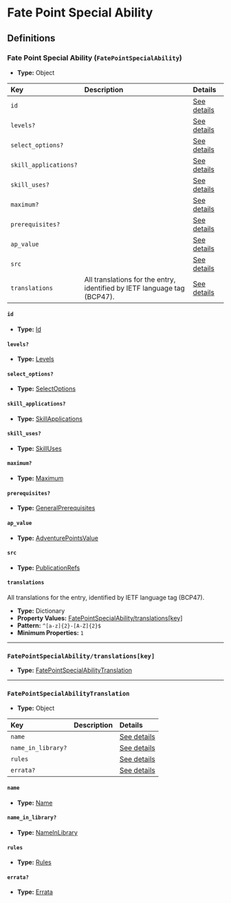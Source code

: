 # Fate Point Special Ability

## Definitions

### <a name="FatePointSpecialAbility"></a> Fate Point Special Ability (`FatePointSpecialAbility`)

- **Type:** Object

Key | Description | Details
:-- | :-- | :--
`id` |  | <a href="#FatePointSpecialAbility/id">See details</a>
`levels?` |  | <a href="#FatePointSpecialAbility/levels">See details</a>
`select_options?` |  | <a href="#FatePointSpecialAbility/select_options">See details</a>
`skill_applications?` |  | <a href="#FatePointSpecialAbility/skill_applications">See details</a>
`skill_uses?` |  | <a href="#FatePointSpecialAbility/skill_uses">See details</a>
`maximum?` |  | <a href="#FatePointSpecialAbility/maximum">See details</a>
`prerequisites?` |  | <a href="#FatePointSpecialAbility/prerequisites">See details</a>
`ap_value` |  | <a href="#FatePointSpecialAbility/ap_value">See details</a>
`src` |  | <a href="#FatePointSpecialAbility/src">See details</a>
`translations` | All translations for the entry, identified by IETF language tag (BCP47). | <a href="#FatePointSpecialAbility/translations">See details</a>

#### <a name="FatePointSpecialAbility/id"></a> `id`

- **Type:** <a href="../_Activatable.md#Id">Id</a>

#### <a name="FatePointSpecialAbility/levels"></a> `levels?`

- **Type:** <a href="../_Activatable.md#Levels">Levels</a>

#### <a name="FatePointSpecialAbility/select_options"></a> `select_options?`

- **Type:** <a href="../_Activatable.md#SelectOptions">SelectOptions</a>

#### <a name="FatePointSpecialAbility/skill_applications"></a> `skill_applications?`

- **Type:** <a href="../_Activatable.md#SkillApplications">SkillApplications</a>

#### <a name="FatePointSpecialAbility/skill_uses"></a> `skill_uses?`

- **Type:** <a href="../_Activatable.md#SkillUses">SkillUses</a>

#### <a name="FatePointSpecialAbility/maximum"></a> `maximum?`

- **Type:** <a href="../_Activatable.md#Maximum">Maximum</a>

#### <a name="FatePointSpecialAbility/prerequisites"></a> `prerequisites?`

- **Type:** <a href="../_Prerequisite.md#GeneralPrerequisites">GeneralPrerequisites</a>

#### <a name="FatePointSpecialAbility/ap_value"></a> `ap_value`

- **Type:** <a href="../_Activatable.md#AdventurePointsValue">AdventurePointsValue</a>

#### <a name="FatePointSpecialAbility/src"></a> `src`

- **Type:** <a href="../source/_PublicationRef.md#PublicationRefs">PublicationRefs</a>

#### <a name="FatePointSpecialAbility/translations"></a> `translations`

All translations for the entry, identified by IETF language tag (BCP47).

- **Type:** Dictionary
- **Property Values:** <a href="#FatePointSpecialAbility/translations[key]">FatePointSpecialAbility/translations[key]</a>
- **Pattern:** `^[a-z]{2}-[A-Z]{2}$`
- **Minimum Properties:** `1`

---

### <a name="FatePointSpecialAbility/translations[key]"></a> `FatePointSpecialAbility/translations[key]`

- **Type:** <a href="#FatePointSpecialAbilityTranslation">FatePointSpecialAbilityTranslation</a>

---

### <a name="FatePointSpecialAbilityTranslation"></a> `FatePointSpecialAbilityTranslation`

- **Type:** Object

Key | Description | Details
:-- | :-- | :--
`name` |  | <a href="#FatePointSpecialAbilityTranslation/name">See details</a>
`name_in_library?` |  | <a href="#FatePointSpecialAbilityTranslation/name_in_library">See details</a>
`rules` |  | <a href="#FatePointSpecialAbilityTranslation/rules">See details</a>
`errata?` |  | <a href="#FatePointSpecialAbilityTranslation/errata">See details</a>

#### <a name="FatePointSpecialAbilityTranslation/name"></a> `name`

- **Type:** <a href="../_Activatable.md#Name">Name</a>

#### <a name="FatePointSpecialAbilityTranslation/name_in_library"></a> `name_in_library?`

- **Type:** <a href="../_Activatable.md#NameInLibrary">NameInLibrary</a>

#### <a name="FatePointSpecialAbilityTranslation/rules"></a> `rules`

- **Type:** <a href="../_Activatable.md#Rules">Rules</a>

#### <a name="FatePointSpecialAbilityTranslation/errata"></a> `errata?`

- **Type:** <a href="../source/_Erratum.md#Errata">Errata</a>
